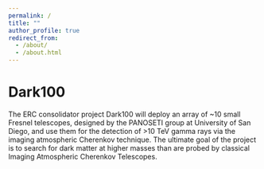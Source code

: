 ```yaml
---
permalink: /
title: ""
author_profile: true
redirect_from: 
  - /about/
  - /about.html
---
```




Dark100
======
The ERC consolidator project Dark100 will deploy an array of ~10 small Fresnel telescopes, designed by the PANOSETI group at University of San Diego, and use them for the detection of >10 TeV gamma rays via the imaging atmospheric Cherenkov technique. The ultimate goal of the project is to search for dark matter at higher masses than are probed by classical Imaging Atmospheric Cherenkov Telescopes.
